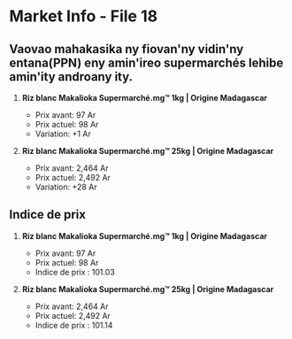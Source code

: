 # Market Info - File 18

## Vaovao mahakasika ny fiovan'ny vidin'ny entana(PPN) eny amin'ireo supermarchés lehibe amin'ity androany ity.

1. **Riz blanc Makalioka Supermarché.mg™ 1kg | Origine Madagascar**
   - Prix avant: 97 Ar
   - Prix actuel: 98 Ar
   - Variation: +1 Ar

2. **Riz blanc Makalioka Supermarché.mg™ 25kg | Origine Madagascar**
   - Prix avant: 2,464 Ar
   - Prix actuel: 2,492 Ar
   - Variation: +28 Ar



## Indice de prix

1. **Riz blanc Makalioka Supermarché.mg™ 1kg | Origine Madagascar**
   - Prix avant: 97 Ar
   - Prix actuel: 98 Ar
   - Indice de prix : 101.03

2. **Riz blanc Makalioka Supermarché.mg™ 25kg | Origine Madagascar**
   - Prix avant: 2,464 Ar
   - Prix actuel: 2,492 Ar
   - Indice de prix : 101.14

